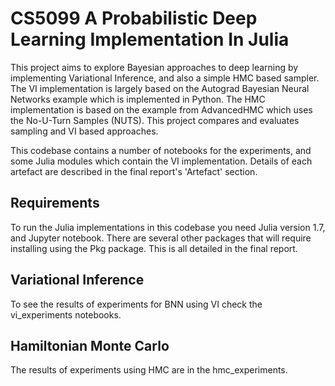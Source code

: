 # CS5099 A Probabilistic Deep Learning Implementation In Julia

This project aims to explore Bayesian approaches to deep learning by implementing Variational Inference, and also a simple HMC based sampler. The VI implementation is largely based on the Autograd Bayesian Neural Networks example which is implemented in Python. The HMC implementation is based on the example from AdvancedHMC which uses the No-U-Turn Samples (NUTS). This project compares and evaluates sampling and VI based approaches.

This codebase contains a number of notebooks for the experiments, and some Julia modules which contain the VI implementation. Details of each artefact are described in the final report's 'Artefact' section.

## Requirements
To run the Julia implementations in this codebase you need Julia version 1.7, and Jupyter notebook. There are several other packages that will require installing using the Pkg package. This is all detailed in the final report.

## Variational Inference

To see the results of experiments for BNN using VI check the vi_experiments notebooks.

## Hamiltonian Monte Carlo

The results of experiments using HMC are in the hmc_experiments.

